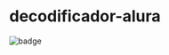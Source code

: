 # decodificador-alura


![badge](https://github.com/marciogui12/decodificador-alura/assets/102703578/f20372ca-3136-4f11-b847-44fc1a878e45)
